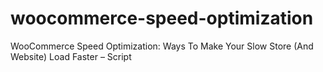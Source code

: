 # woocommerce-speed-optimization
WooCommerce Speed Optimization: Ways To Make Your Slow Store (And Website) Load Faster – Script
